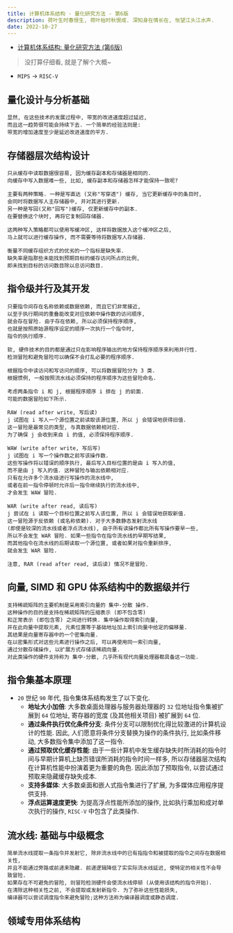 ```yaml
---
title: 计算机体系结构 - 量化研究方法 - 第6版
description: 荷叶生时春恨生, 荷叶枯时秋恨成. 深知身在情长在, 怅望江头江水声.
date: 2022-10-27
---
```


- [计算机体系结构: 量化研究方法 (第6版)](https://book.douban.com/subject/36108789/)

> 没打算仔细看, 就是了解个大概~

- `MIPS` -> `RISC-V`

## 量化设计与分析基础

```
显然, 在这些技术的发展过程中, 带宽的改进速度超过延迟,
而且这一趋势很可能会持续下去. 一个简单的经验法则是:
带宽的增加速度至少是延迟改进速度的平方.
```

## 存储器层次结构设计

```
只从缓存中读取数据很容易, 因为缓存副本和存储器是相同的.
向缓存中写入数据难一些, 比如, 缓存副本和存储器怎样才能保持一致呢?

主要有两种策略. 一种是写直达 (又称"写穿透") 缓存, 当它更新缓存中的条目时,
会同时将数据写人主存储器中, 并对其进行更新.
另一种是写回(又称"回写")缓存, 仅更新缓存中的副本.
在要替换这个块时, 再将它复制回存储器.

这两种写入策略都可以使用写缓冲区, 这样将数据放入这个缓冲区之后,
马上就可以进行缓存操作, 而不需要等待将数据写人存储器.

衡量不同缓存组织方式的优劣的一个指标是缺失率.
缺失率是指那些未能找到预期目标的缓存访问所占的比例,
即未找到目标的访问数目除以总访问数目.
```

## 指令级并行及其开发

```
只要指令间存在名称依赖或数据依赖, 而且它们非常接近,
以至于执行期间的重叠能改变对应依赖中操作数的访问顺序,
就会存在冒险. 由于存在依赖, 所以必须保持程序顺序,
也就是按照原始源程序设定的顺序一次执行一个指令时,
指令的执行顺序.

软, 硬件技术的目的都是通过只在影响程序输出的地方保持程序顺序来利用并行性.
检测冒险和避免冒险可以确保不会打乱必要的程序顺序.

根据指令中读访问和写访问的顺序, 可以将数据冒险分为 3 类.
根据惯例, 一般按照流水线必须保持的程序顺序为这些冒险命名.

考虑两条指令 i 和 j, 根据程序顺序 i 排在 j 的前面.
可能的数据冒险如下所示.

RAW (read after write, 写后读)
j 试图在 i 写人一个源位置之前读取该源位置, 所以 j 会错误地获得旧值.
这一冒险是最常见的类型, 与真数据依赖相对应.
为了确保 j 会收到来自 i 的值, 必须保持程序顺序.

WAW (write after write, 写后写)
j 试图在 i 写一个操作数之前写该操作数.
这些写操作将以错误的顺序执行, 最后写入目标位置的是由 i 写入的值,
而不是由 j 写入的值. 这种冒险与输出依赖相对应.
只有在允许多个流水级进行写操作的流水线中,
或者在前一指令停顿时允许后一指令继续执行的流水线中,
才会发生 WAW 冒险.

WAR (write after read, 读后写)
j 尝试在 i 读取一个目标位置之前写人该位置, 所以 i 会错误地获取新值.
这一冒险源于反依赖 (或名称依赖). 对于大多数静态发射流水线
(即使是较深的流水线或者浮点流水线), 由于所有读操作都比所有写操作要早一些,
所以不会发生 WAR 冒险. 如果一些指令在指令流水线的早期写结果,
而其他指令在流水线的后期读取一个源位置, 或者如果对指令重新排序,
就会发生 WAR 冒险.

注意, RAR (read after read, 读后读) 情况不是冒险.
```

## 向量, SIMD 和 GPU 体系结构中的数据级并行

```
支持稀疏矩阵的主要机制是采用索引向量的 集中-分散 操作.
这种操作的目的是支持在稀疏矩阵的压缩表示 (即不包含零)
和正常表示 (即包含零) 之间进行转换. 集中操作取得索引向量,
并在此向量中提取元素, 元素位置等于基础地址加上索引向量中给定的偏移量.
其结果是向量寄存器中的一个密集向量.
在以密集形式对这些元素进行操作之后, 可以再使用同一索引向量,
通过分散存储操作, 以扩展方式存储该稀疏向量.
对此类操作的硬件支持称为 集中-分散, 几乎所有现代向量处理器都具备这一功能.
```

## 指令集基本原理

- `20` 世纪 `90` 年代, 指令集体系结构发生了以下变化.
  - __地址大小加倍__: 大多数桌面处理器与服务器处理器的
    `32` 位地址指令集被扩展到 `64` 位地址, 寄存器的宽度
    (及其他相关项目) 被扩展到 `64` 位.
  - __通过条件执行优化条件分支__: 条件分支可以限制优化得比较激进的计算机设计的性能.
    因此, 人们愿意将条件分支替换为操作的条件执行, 比如条件移动,
    大多数指令集中添加了这一指令.
  - __通过预取优化缓存性能__:
    由于一些计算机中发生缓存缺失时所消耗的指令时间与早期计算机上缺页错误所消耗的指令时间一样多,
    所以存储器层次结构在计算机性能中扮演着更为重要的角色. 因此添加了预取指令,
    以尝试通过预取来隐藏缓存缺失成本.
  - __支持多媒体__: 大多数桌面和嵌人式指令集进行了扩展, 为多媒体应用程序提供支持.
  - __浮点运算速度更快__: 为提高浮点性能所添加的操作,
    比如执行乘加和成对单次执行的操作, `RISC-V` 中包含了此类操作.

## 流水线: 基础与中级概念

```
简单流水线提取一条指令并发射它, 除非流水线中的已有指指令和被提取的指令之间存在数据相关性,
并且不能通过旁路或前递来隐藏. 前递逻辑降低了实实际流水线延迟, 使特定的相关性不会导致冒险.
如果存在不可避免的冒险, 则冒险检测硬件会使流水线停顿 (从使用该结构的指令开始).
在清除这种相关性之前, 不会提取或发射新指令. 为了弥补这些性能损失,
编译器可以尝试调度指令来避免冒险;这种方法称为编译器调度或静态调度.
```

## 领域专用体系结构
